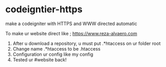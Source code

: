 # codeigntier-https
make a codeigniter with HTTPS and WWW directed automatic

To make ur website direct like ;
https://www.reza-alvaero.com

1. After u download a repository, u must put .*htaccess on ur folder root
2. Change name .*htaccess to be .htaccess
3. Configuration ur config like my config
4. Tested ur #website back!
